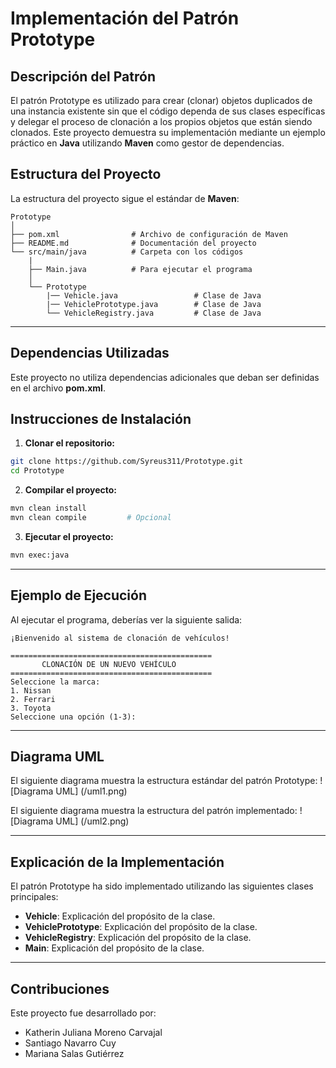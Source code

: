 # Implementación del Patrón Prototype

## Descripción del Patrón

El patrón Prototype es utilizado para crear (clonar) objetos duplicados de una instancia existente sin que el código dependa de sus clases específicas y delegar el proceso de clonación a
los propios objetos que están siendo clonados. Este proyecto demuestra su implementación mediante un ejemplo práctico en **Java** utilizando **Maven** como gestor de dependencias.

## Estructura del Proyecto
La estructura del proyecto sigue el estándar de **Maven**:

```
Prototype
│
├── pom.xml                # Archivo de configuración de Maven
├── README.md              # Documentación del proyecto
└── src/main/java          # Carpeta con los códigos
    |
    ├── Main.java          # Para ejecutar el programa
    │
    └── Prototype
        |── Vehicle.java                 # Clase de Java
        |── VehiclePrototype.java        # Clase de Java
        └── VehicleRegistry.java         # Clase de Java
```

---

## Dependencias Utilizadas
Este proyecto no utiliza dependencias adicionales que deban ser definidas en el archivo **pom.xml**.

## Instrucciones de Instalación

1. **Clonar el repositorio:**
```bash
git clone https://github.com/Syreus311/Prototype.git
cd Prototype
```

2. **Compilar el proyecto:**
```bash
mvn clean install
mvn clean compile         # Opcional
```

3. **Ejecutar el proyecto:**
```bash
mvn exec:java
```

---

## Ejemplo de Ejecución
Al ejecutar el programa, deberías ver la siguiente salida:
```
¡Bienvenido al sistema de clonación de vehículos!

=============================================
       CLONACIÓN DE UN NUEVO VEHÍCULO
=============================================
Seleccione la marca:
1. Nissan
2. Ferrari
3. Toyota
Seleccione una opción (1-3):
```

---

## Diagrama UML

El siguiente diagrama muestra la estructura estándar del patrón Prototype:
![Diagrama UML] (/uml1.png)

El siguiente diagrama muestra la estructura del patrón implementado:
![Diagrama UML] (/uml2.png)

---

## Explicación de la Implementación
El patrón Prototype ha sido implementado utilizando las siguientes clases principales:
- **Vehicle**: Explicación del propósito de la clase.
- **VehiclePrototype**: Explicación del propósito de la clase.
- **VehicleRegistry**: Explicación del propósito de la clase.
- **Main**: Explicación del propósito de la clase.

---

## Contribuciones
Este proyecto fue desarrollado por:
- Katherin Juliana Moreno Carvajal
- Santiago Navarro Cuy
- Mariana Salas Gutiérrez
